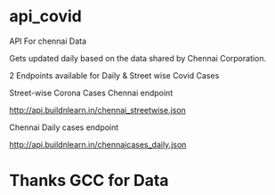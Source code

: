 # api_covid
API For chennai Data

Gets updated daily based on the data shared by Chennai Corporation.

2 Endpoints available for Daily & Street wise Covid Cases 


Street-wise Corona Cases Chennai endpoint

http://api.buildnlearn.in/chennai_streetwise.json

Chennai Daily cases endpoint

http://api.buildnlearn.in/chennaicases_daily.json


# Thanks GCC for Data

